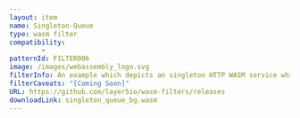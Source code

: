 ```yaml
---
layout: item
name: Singleton-Queue
type: wasm filter
compatibility:
        - 
patternId: FILTER006
image: /images/webassembly_logo.svg
filterInfo: An example which depicts an singleton HTTP WASM service which does an HTTP call once every 2 seconds.
filterCaveats: "[Coming Soon]"
URL: https://github.com/layer5io/wasm-filters/releases
downloadLink: singleton_queue_bg.wasm
---
```

